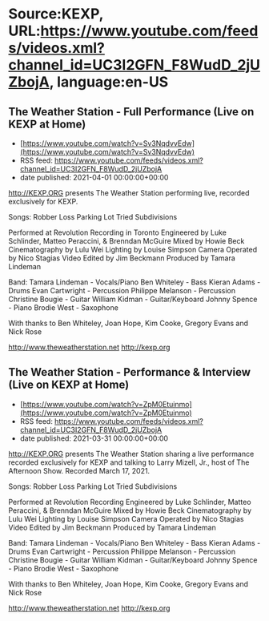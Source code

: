 # Source:KEXP, URL:https://www.youtube.com/feeds/videos.xml?channel_id=UC3I2GFN_F8WudD_2jUZbojA, language:en-US

## The Weather Station - Full Performance (Live on KEXP at Home)
 - [https://www.youtube.com/watch?v=Sv3NqdvvEdw](https://www.youtube.com/watch?v=Sv3NqdvvEdw)
 - RSS feed: https://www.youtube.com/feeds/videos.xml?channel_id=UC3I2GFN_F8WudD_2jUZbojA
 - date published: 2021-04-01 00:00:00+00:00

http://KEXP.ORG presents The Weather Station performing live, recorded exclusively for KEXP.

Songs:
Robber
Loss
Parking Lot
Tried
Subdivisions

Performed at Revolution Recording in Toronto
Engineered by Luke Schlinder, Matteo Peraccini, & Brenndan McGuire
Mixed by Howie Beck
Cinematography by Lulu Wei
Lighting by Louise Simpson
Camera Operated by Nico Stagias
Video Edited by Jim Beckmann
Produced by Tamara Lindeman

Band:
Tamara Lindeman - Vocals/Piano
Ben Whiteley - Bass
Kieran Adams - Drums
Evan Cartwright - Percussion
Philippe Melanson - Percussion
Christine Bougie - Guitar
William Kidman - Guitar/Keyboard
Johnny Spence - Piano
Brodie West - Saxophone

With thanks to Ben Whiteley, Joan Hope, Kim Cooke, Gregory Evans and Nick Rose

http://www.theweatherstation.net
http://kexp.org

## The Weather Station - Performance & Interview (Live on KEXP at Home)
 - [https://www.youtube.com/watch?v=ZpM0Etuinmo](https://www.youtube.com/watch?v=ZpM0Etuinmo)
 - RSS feed: https://www.youtube.com/feeds/videos.xml?channel_id=UC3I2GFN_F8WudD_2jUZbojA
 - date published: 2021-03-31 00:00:00+00:00

http://KEXP.ORG presents The Weather Station sharing a live performance recorded exclusively for KEXP and talking to Larry Mizell, Jr., host of The Afternoon Show. Recorded March 17, 2021.

Songs:
Robber
Loss
Parking Lot
Tried
Subdivisions

Performed at Revolution Recording
Engineered by Luke Schlinder, Matteo Peraccini, & Brenndan McGuire
Mixed by Howie Beck
Cinematography by Lulu Wei
Lighting by Louise Simpson
Camera Operated by Nico Stagias
Video Edited by Jim Beckmann
Produced by Tamara Lindeman

Band:
Tamara Lindeman - Vocals/Piano
Ben Whiteley - Bass
Kieran Adams - Drums
Evan Cartwright - Percussion
Philippe Melanson - Percussion
Christine Bougie - Guitar
William Kidman - Guitar/Keyboard
Johnny Spence - Piano
Brodie West - Saxophone

With thanks to Ben Whiteley, Joan Hope, Kim Cooke, Gregory Evans and Nick Rose

http://www.theweatherstation.net
http://kexp.org

